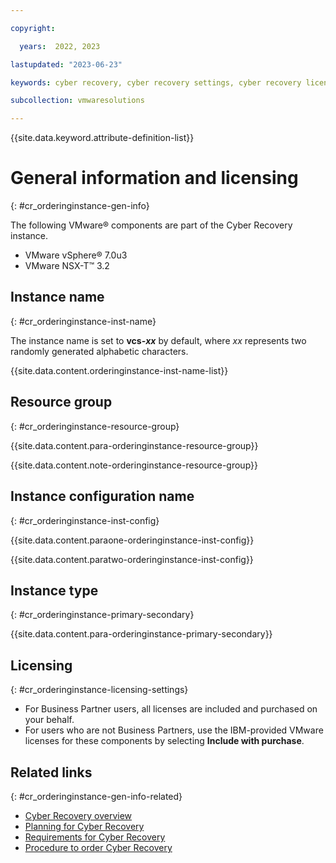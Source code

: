 ```yaml
---

copyright:

  years:  2022, 2023

lastupdated: "2023-06-23"

keywords: cyber recovery, cyber recovery settings, cyber recovery license settings, cyber recovery versions, cyber recovery instances

subcollection: vmwaresolutions

---
```


{{site.data.keyword.attribute-definition-list}}

# General information and licensing
{: #cr_orderinginstance-gen-info}

The following VMware® components are part of the Cyber Recovery instance.
* VMware vSphere® 7.0u3
* VMware NSX-T™ 3.2

## Instance name
{: #cr_orderinginstance-inst-name}

The instance name is set to **vcs-_xx_** by default, where _xx_ represents two randomly generated alphabetic characters.

{{site.data.content.orderinginstance-inst-name-list}}

## Resource group
{: #cr_orderinginstance-resource-group}

{{site.data.content.para-orderinginstance-resource-group}}

{{site.data.content.note-orderinginstance-resource-group}}

## Instance configuration name
{: #cr_orderinginstance-inst-config}

{{site.data.content.paraone-orderinginstance-inst-config}}

{{site.data.content.paratwo-orderinginstance-inst-config}}

## Instance type
{: #cr_orderinginstance-primary-secondary}

{{site.data.content.para-orderinginstance-primary-secondary}}

## Licensing
{: #cr_orderinginstance-licensing-settings}

* For Business Partner users, all licenses are included and purchased on your behalf. 
* For users who are not Business Partners, use the IBM-provided VMware licenses for these components by selecting **Include with purchase**.

## Related links
{: #cr_orderinginstance-gen-info-related}

* [Cyber Recovery overview](/docs/vmwaresolutions?topic=vmwaresolutions-cr_overview)
* [Planning for Cyber Recovery](/docs/vmwaresolutions?topic=vmwaresolutions-cr_planning)
* [Requirements for Cyber Recovery](/docs/vmwaresolutions?topic=vmwaresolutions-cr_orderinginstance_reqs)
* [Procedure to order Cyber Recovery](/docs/vmwaresolutions?topic=vmwaresolutions-cr_orderinginstance-order-procedure)

